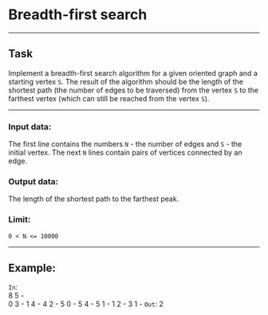 
# Breadth-first search

---

## Task

   Implement a breadth-first search algorithm for a given oriented graph and a starting vertex `S`. The result of the algorithm should be the length of the shortest path (the number of edges to be traversed) from the vertex `S` to the farthest vertex (which can still be reached from the vertex `S`). 

---

### Input data:
   The first line contains the numbers `N` - the number of edges and `S` - the initial vertex. The next `N` lines contain pairs of vertices connected by an edge.
 
### Output data:
   The length of the shortest path to the farthest peak.

### Limit:
   `0 < N <= 10000`
   
---

## Example: 
   `In`:         
         8 5 -           
         0 3 -
         1 4 -
         4 2 -
         5 0 -
         5 4 -
         5 1 -
         1 2 -
         3 1 -
   `Out`:
         2
